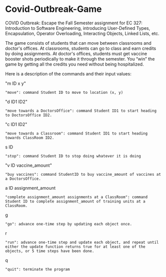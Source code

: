 # Covid-Outbreak-Game

COVID Outbreak: Escape the Fall Semester assignment for EC 327: Introduction to Software Engineering, introducing User-Defined Types, Encapsulation, Operator Overloading, Interacting Objects, Linked Lists, etc.

The game consists of students that can move between classrooms and doctor's offices. At classrooms, students can go to class and earn credits by doing assignments. At doctor's offices, students must get vaccine booster shots periodically to make it through the semester. You “win” the game by getting all the credits you need without being hospitalized.

Here is a description of the commands and their input values:

"m ID x y"

    "move": command Student ID to move to location (x, y)

"d ID1 ID2"

    "move towards a DoctorsOffice": command Student ID1 to start heading to DoctorsOffice ID2.

"c ID1 ID2"

    "move towards a Classroom": command Student ID1 to start heading towards ClassRoom ID2.

s ID

    "stop": command Student ID to stop doing whatever it is doing

"v ID vaccine_amount"

    "buy vaccines": command StudentID to buy vaccine_amount of vaccines at a DoctorsOffice.

a ID assignment_amount

    "complete assignment_amount assignments at a ClassRoom": command Student ID to complete assignment_amount of training units at a ClassRoom.

g

    "go": advance one-time step by updating each object once.

r

    "run": advance one-time step and update each object, and repeat until either the update function returns true for at least one of the objects, or 5 time steps have been done.

q

    "quit": terminate the program
